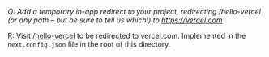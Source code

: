*Q: Add a temporary in-app redirect to your project, redirecting /hello-vercel (or any path – but be sure to tell us which!) to https://vercel.com*

R: Visit [/hello-vercel](/hello-vercel) to be redirected to vercel.com. Implemented in the `next.config.json` file in the root of this directory.